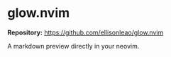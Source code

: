 # glow.nvim

**Repository:** https://github.com/ellisonleao/glow.nvim

A markdown preview directly in your neovim.
